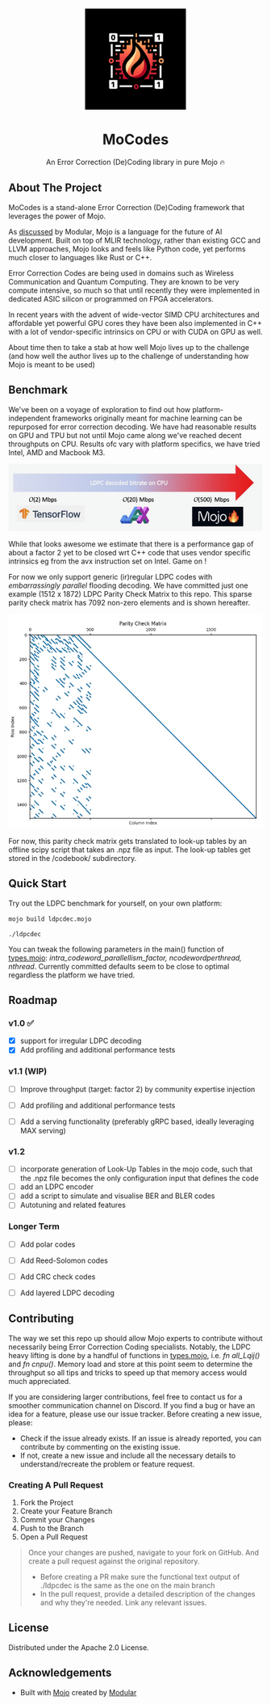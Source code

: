 <br/>
<p align="center">
  <a href="https://github.com/alainrollejr/mocodes">
    <img src="https://github.com/alainrollejr/mocodes/blob/main/mocodeslogo.png" alt="Logo" width="200" height="200">
  </a>

  <h1 align="center">MoCodes</h1>

  <p align="center">
    An Error Correction (De)Coding library in pure Mojo 🔥
  </p>
</p>




## About The Project

MoCodes is a stand-alone Error Correction (De)Coding framework that leverages the power of Mojo.

As [discussed](https://docs.modular.com/mojo/why-mojo) by Modular, Mojo is a language for the future of AI development. Built on top of MLIR technology, rather than existing GCC and LLVM approaches, Mojo looks and feels like Python code, yet performs much closer to languages like Rust or C++. 

Error Correction Codes are being used in domains such as Wireless Communication and Quantum Computing. They are known to be very compute intensive, so much so that until recently they were implemented in dedicated ASIC silicon or programmed on FPGA accelerators.

In recent years with the advent of wide-vector SIMD CPU architectures and affordable yet powerful GPU cores they have been also implemented in C++ with a lot of vendor-specific intrinsics on CPU or with CUDA on GPU as well.

About time then to take a stab at how well Mojo lives up to the challenge (and how well the author lives up to the challenge of understanding how Mojo is meant to be used)

## Benchmark

We've been on a voyage of  exploration to find out how platform-independent frameworks originally meant for machine learning can be repurposed for error correction decoding. We have had reasonable results on GPU and TPU but not until Mojo came along we've reached decent throughputs on CPU. Results ofc vary with platform specifics, we have tried Intel, AMD and Macbook M3.

![ldpc_benchmark](https://github.com/alainrollejr/mocodes/blob/main/mocodesbenchmark.png)

While that looks awesome we estimate that there is a performance gap of about a factor 2 yet to be closed wrt C++ code that uses vendor specific intrinsics eg from the avx instruction set on Intel. Game on !

For now we only support generic (ir)regular  LDPC codes with *embarrassingly parallel* flooding decoding. We have committed just one example (1512 x 1872) LDPC Parity Check Matrix to this repo. This sparse parity check matrix has 7092 non-zero elements and is shown hereafter.

![ldpc_pcm](https://github.com/alainrollejr/mocodes/blob/main/codebook/example_pcm.png)

For now, this parity check matrix gets translated to look-up tables by an offline scipy script that takes an .npz file as input. The look-up tables get stored in the /codebook/ subdirectory.


## Quick Start

Try out the LDPC benchmark for yourself, on your own platform:

```
mojo build ldpcdec.mojo
```
```
./ldpcdec
```
You can tweak the following parameters in the main() function of [types.mojo](https://github.com/alainrollejr/mocodes/blob/main/types.mojo): *intra_codeword_parallellism_factor, ncodewordperthread, nthread*. Currently committed defaults seem to be close to optimal regardless the platform we have tried. 



## Roadmap

### v1.0 ✅
- [x] support for irregular LDPC decoding
- [x] Add profiling and additional performance tests

### v1.1 (WIP)
- [ ] Improve throughput (target: factor 2) by community expertise injection 
- [ ] Add profiling and additional performance tests
- [ ] Add a serving functionality (preferably gRPC based, ideally leveraging MAX serving)


### v1.2
- [ ] incorporate generation of Look-Up Tables in the mojo code, such that the .npz file becomes the only configuration input that defines the code
- [ ] add an LDPC encoder
- [ ] add a script to simulate and visualise BER and BLER codes
- [ ] Autotuning and related features

### Longer Term
- [ ] Add polar codes
- [ ] Add Reed-Solomon codes
- [ ] Add CRC check codes
- [ ] Add layered LDPC decoding



## Contributing

The way we set this repo up should allow Mojo experts to contribute without necessarily being Error Correction Coding specialists.
Notably, the LDPC heavy lifting is done by a handful of functions in [types.mojo](https://github.com/alainrollejr/mocodes/blob/main/mdpc/types.mojo), i.e. *fn all_Lqij()* and *fn cnpu()*.
Memory load and store at this point seem to determine the throughput so all tips and tricks to speed up that memory access would much appreciated. 

If you are considering larger contributions, feel free to contact us for a smoother communication channel on Discord. If you find a bug or have an idea for a feature, please use our issue tracker. Before creating a new issue, please:
* Check if the issue already exists. If an issue is already reported, you can contribute by commenting on the existing issue.
* If not, create a new issue and include all the necessary details to understand/recreate the problem or feature request.

### Creating A Pull Request

1. Fork the Project
2. Create your Feature Branch
3. Commit your Changes
4. Push to the Branch
5. Open a Pull Request
> Once your changes are pushed, navigate to your fork on GitHub. And create a pull request against the original  repository.
> - Before creating a PR make sure the functional text output of ./ldpcdec is the same as the one on the main branch
> - In the pull request, provide a detailed description of the changes and why they're needed. Link any relevant issues.


## License

Distributed under the Apache 2.0 License.

## Acknowledgements

* Built with [Mojo](https://github.com/modularml/mojo) created by [Modular](https://github.com/modularml)

